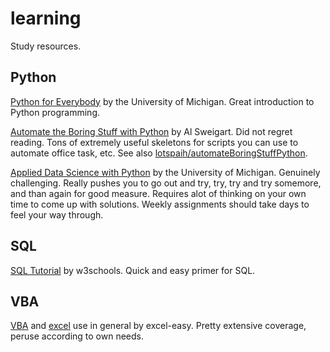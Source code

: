 # learning
Study resources.

## Python 

[Python for Everybody](https://www.py4e.com/) by the University of Michigan. Great introduction to Python programming.

[Automate the Boring Stuff with Python](https://automatetheboringstuff.com/) by Al Sweigart. Did not regret reading. Tons of extremely useful skeletons for scripts you can use to automate office task, etc. See also [lotspaih/automateBoringStuffPython](https://github.com/lotspaih/automateBoringstuffPython).

[Applied Data Science with Python](https://www.coursera.org/specializations/data-science-python) by the University of Michigan. Genuinely challenging. Really pushes you to go out and try, try, try and try somemore, and than again for good measure. Requires alot of thinking on your own time to come up with solutions. Weekly assignments should take days to feel your way through.

## SQL

[SQL Tutorial](https://www.w3schools.com/sql/default.asp) by w3schools. Quick and easy primer for SQL.

## VBA

[VBA](http://www.excel-easy.com/vba.html) and [excel](http://www.excel-easy.com/) use in general by excel-easy. Pretty extensive coverage, peruse according to own needs.
